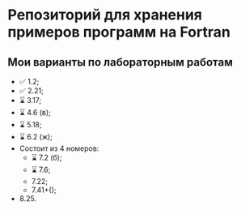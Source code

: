 # Репозиторий для хранения примеров программ на Fortran

## Мои варианты по лабораторным работам

* ✅ 1.2;
* ✅ 2.21;
* ⌛ 3.17;
* ⌛ 4.6 (в);
* ⌛ 5.18;
* ⌛ 6.2 (ж);
* Состоит из 4 номеров:
  * ⌛ 7.2 (б);
  * ⌛ 7.6;
  * 7.22;
  * 7.41+();
* 8.25.
